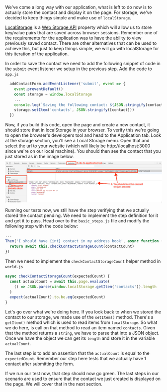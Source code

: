 We've come a long way with our application, what is left to do now is to actually store the contact and display it on the page. For storage, we've decided to keep things simple and make use of `localStorage`.

[LocalStorage](https://developer.mozilla.org/en-US/docs/Web/API/Window/localStorage) is a [Web Storage API](https://developer.mozilla.org/en-US/docs/Web/API/Web_Storage_API/Using_the_Web_Storage_API) property which will allow us to store key/value pairs that are saved across browser sessions. Remember one of the requirements for the application was to have the ability to view previously saved contact. There are other alternatives that can be used to achieve this, but just to keep things simple, we will go with localStorage for this iteration of the application.

In order to save the contact we need to add the following snippet of code in the `submit` event listener we setup in the previous step. Add the code to `app.js`

```javascript
  addContactForm.addEventListener('submit', event => {
    event.preventDefault()
    const storage = window.localStorage
    ...
    console.log(`Saving the following contact: ${JSON.stringify(contact)}`)
    storage.setItem('contacts', JSON.stringify([contact]))
  })
```
Now, if you build this code, open the page and create a new contact, it should store that in localStorage in your browser. To verify this we're going to open the browser's developers tool and head to the Application tab. Look at the storage section, you'll see a Local Storage menu. Open that and select the url to your website \(which will likely be http://localhost:3000 since we're on our local machine\). You should then see the contact that you just stored as in the image below.
![Viewing the contact in DevTools](https://github.com/CraftAcademy/ca-course-week-2/blob/master/.gitbook/assets/screenshot-2018-06-14-17.21.52.png?raw=true)


Running our tests now, we still have the step verifying that we actually stored the contact pending. We need to implement the step definition for it and get it to pass. Head over to the `basic_steps.js` file and modify the following step with the code below:

```javascript
...
Then('I should have {int} contact in my address book', async function (contactCount) {
  return await this.checkContactStorageCount(contactCount)
})
```

Then we need to implement the `checkContactStorageCount` helper method in `world.js`


```javascript
async checkContactStorageCount(expectedCount) {
  const actualCount = await this.page.evaluate(
    () => JSON.parse(window.localStorage.getItem('contacts')).length
  )
  expect(actualCount).to.be.eq(expectedCount)
}
```

Let's go over what we're doing here. If you look back to when we stored the contact to our storage, we made use of the `setItem()` method. There's a `getItem()` method which is used to read items from `localStorage`. So what we do here, is call on that method to read an item named `contacts`. Given that the method returns a `string`, we have to parse that into a JSON object. Once we have the object we can get its `length` and store it in the variable `actualCount`.

The last step is to add an assertion that the `actualCount` is equal to the `expectedCount`. Remember our step here tests that we actually have 1 contact after submitting the form.

If we run our test now, that step should now go green. The last steps in our scenario are used to ensure that the contact we just created is displayed on the page. We will cover that in the next section.

